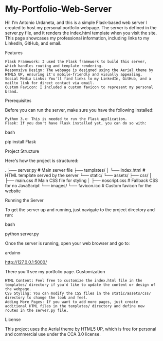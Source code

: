 # My-Portfolio-Web-Server
Hi! I'm Antonio Urdaneta, and this is a simple Flask-based web server I created to host my personal portfolio webpage. The server is defined in the server.py file, and it renders the index.html template when you visit the site. This page showcases my professional information, including links to my LinkedIn, GitHub, and email.

Features

    Flask Framework: I used the Flask framework to build this server, which handles routing and template rendering.
    Responsive Design: The webpage is designed using the Aerial theme by HTML5 UP, ensuring it's mobile-friendly and visually appealing.
    Social Media Links: You'll find links to my LinkedIn, GitHub, and a mailto link for direct contact via email.
    Custom Favicon: I included a custom favicon to represent my personal brand.

Prerequisites

Before you can run the server, make sure you have the following installed:

    Python 3.x: This is needed to run the Flask application.
    Flask: If you don't have Flask installed yet, you can do so with:

bash

pip install Flask

Project Structure

Here's how the project is structured:

.
├── server.py                        # Main server file
├── templates/
│   └── index.html                   # HTML template served by the server
└── static/
    └── assets/
        ├── css/
        │   ├── main.css             # Main CSS file for styling
        │   ├── noscript.css         # Fallback CSS for no JavaScript
        └── images/
            └── favicon.ico          # Custom favicon for the website


Running the Server

To get the server up and running, just navigate to the project directory and run:

bash

python server.py

Once the server is running, open your web browser and go to:

arduino

http://127.0.0.1:5000/

There you'll see my portfolio page.
Customization

    HTML Content: Feel free to customize the index.html file in the templates/ directory if you'd like to update the content or design of the webpage.
    CSS Styling: You can modify the CSS files in the static/assets/css/ directory to change the look and feel.
    Adding More Pages: If you want to add more pages, just create additional HTML files in the templates/ directory and define new routes in the server.py file.

License

This project uses the Aerial theme by HTML5 UP, which is free for personal and commercial use under the CCA 3.0 license.
